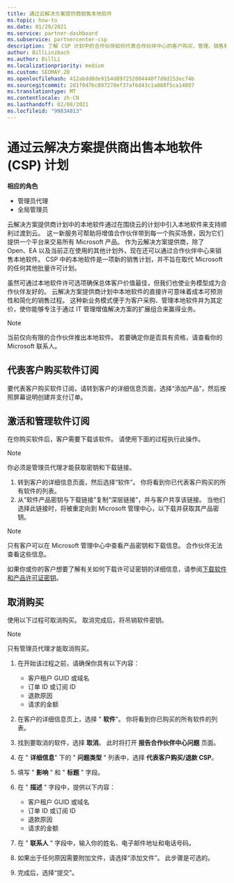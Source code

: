 ```yaml
---
title: 通过云解决方案提供商销售本地软件
ms.topic: how-to
ms.date: 01/29/2021
ms.service: partner-dashboard
ms.subservice: partnercenter-csp
description: 了解 CSP 计划中的合作伙伴如何代表合作伙伴中心的客户购买、管理、销售和取消本地软件订阅。
author: BillLinzbach
ms.author: BillLi
ms.localizationpriority: medium
ms.custom: SEOMAY.20
ms.openlocfilehash: 412abdd0de9154d897252004440f7d8d153ec74b
ms.sourcegitcommit: 2d1f0d7bc897278ef37af6d43c1a088f5ca14807
ms.translationtype: MT
ms.contentlocale: zh-CN
ms.lasthandoff: 02/08/2021
ms.locfileid: "99834813"
---
```

# <a name="sell-on-premise-software-through-the-cloud-solution-provider-csp-program"></a>通过云解决方案提供商出售本地软件 (CSP) 计划

**相应的角色**

- 管理员代理
- 全局管理员

云解决方案提供商计划中的本地软件通过在围绕云的计划中引入本地软件来支持顺利过渡到云。  这一新服务可帮助将增值合作伙伴带到每一个购买场景，因为它们提供一个平台来交易所有 Microsoft 产品。 作为云解决方案提供商，除了 Open、EA 以及当前正在使用的其他计划外，现在还可以通过合作伙伴中心来销售本地软件。 CSP 中的本地软件是一项新的销售计划，并不旨在取代 Microsoft 的任何其他批量许可计划。 
 
虽然可通过本地软件许可选项确保总体客户价值最佳，但我们也使业务模型成为合作伙伴友好的。 云解决方案提供商计划中本地软件的直接许可意味着成本可预测性和简化的销售过程。 这种新业务模式便于为客户采购、管理本地软件并为其定价，使你能够专注于通过 IT 管理增值解决方案的扩展组合来赢得业务。 

>[!NOTE]
>当前仅向有限的合作伙伴推出本地软件。 若要确定你是否具有资格，请查看你的 Microsoft 联系人。 


## <a name="buy-software-subscriptions-on-behalf-of-customers"></a>代表客户购买软件订阅

要代表客户购买软件订阅，请转到客户的详细信息页面，选择“添加产品”，然后按照屏幕说明创建并支付订单。

## <a name="activate-and-manage-software-subscriptions"></a>激活和管理软件订阅

在你购买软件后，客户需要下载该软件。 请使用下面的过程执行此操作。

>[!NOTE]
>你必须是管理员代理才能获取密钥和下载链接。

1. 转到客户的详细信息页面，然后选择“软件”。 你将看到你已代表客户购买的所有软件的列表。
2. 从“软件产品密钥与下载链接”复制“深层链接”，并与客户共享该链接。 当他们选择此链接时，将被重定向到 Microsoft 管理中心，以下载并获取其产品密钥。

>[!NOTE]
>只有客户可以在 Microsoft 管理中心中查看产品密钥和下载信息。 合作伙伴无法查看这些信息。

如果你或你的客户想要了解有关如何下载许可证密钥的详细信息，请参阅[下载软件和产品许可证密钥](https://go.microsoft.com/fwlink/p/?linkid=2152525)。

## <a name="cancel-a-purchase"></a>取消购买

使用以下过程可取消购买。 取消完成后，将吊销软件密钥。 

>[!NOTE]
>只有管理员代理才能取消购买。 

1.  在开始该过程之前，请确保你具有以下内容： 
    - 客户租户 GUID 或域名
    - 订单 ID 或订阅 ID
    - 退款原因
    - 请求的金额

2.  在客户的详细信息页上，选择 " **软件**"。 你将看到你已购买的所有软件的列表。 

3.  找到要取消的软件，选择 **取消**。 此时将打开 **报告合作伙伴中心问题** 页面。 

4.  在 " **详细信息**" 下的 " **问题类型** " 列表中，选择 **代表客户购买/退款 CSP**。

5.  填写 " **影响** " 和 " **标题** " 字段。 

6.  在 " **描述** " 字段中，提供以下内容： 
    -   客户租户 GUID 或域名
    -   订单 ID 或订阅 ID
    -   退款原因
    -   请求的金额

7.  在 " **联系人** " 字段中，输入你的姓名、电子邮件地址和电话号码。 

8.  如果出于任何原因需要附加文件，请选择“添加文件”。 此步骤是可选的。 

9.  完成后，选择“提交”。 